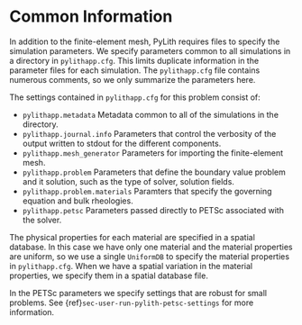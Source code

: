# Common Information

In addition to the finite-element mesh, PyLith requires files to specify the simulation parameters.
We specify parameters common to all simulations in a directory in `pylithapp.cfg`.
This limits duplicate information in the parameter files for each simulation.
The `pylithapp.cfg` file contains numerous comments, so we only summarize the parameters here.

The settings contained in `pylithapp.cfg` for this problem consist of:

* `pylithapp.metadata` Metadata common to all of the simulations in the directory.
* `pylithapp.journal.info` Parameters that control the verbosity of the output written to stdout for the different components.
* `pylithapp.mesh_generator` Parameters for importing the finite-element mesh.
* `pylithapp.problem` Parameters that define the boundary value problem and it solution, such as the type of solver, solution fields.
* `pylithapp.problem.materials` Paramters that specify the governing equation and bulk rheologies.
* `pylithapp.petsc` Parameters passed directly to PETSc associated with the solver.

The physical properties for each material are specified in a spatial database.
In this case we have only one material and the material properties are uniform, so we use a single `UniformDB` to specify the material properties in `pylithapp.cfg`.
When we have a spatial variation in the material properties, we specify them in a spatial database file.

In the PETSc parameters we specify settings that are robust for small problems.
See {ref}`sec-user-run-pylith-petsc-settings` for more information.
